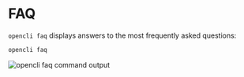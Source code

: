 # FAQ 

`opencli faq` displays answers to the most frequently asked questions:

```bash
opencli faq
```


![opencli faq command output](https://i.postimg.cc/k5k7VkQX/image.png)
